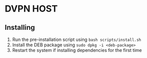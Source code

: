 # DVPN HOST

## Installing

1. Run the pre-installation script using `bash scripts/install.sh`
2. Install the DEB package using `sudo dpkg -i <deb-package>`
3. Restart the system if installing dependencies for the first time
